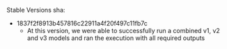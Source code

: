 Stable Versions sha:
- 1837f2f8913b457816c22911a4f20f497c11fb7c
  - At this version, we were able to successfully run a combined v1, v2 and v3 models and ran the execution with all required outputs

